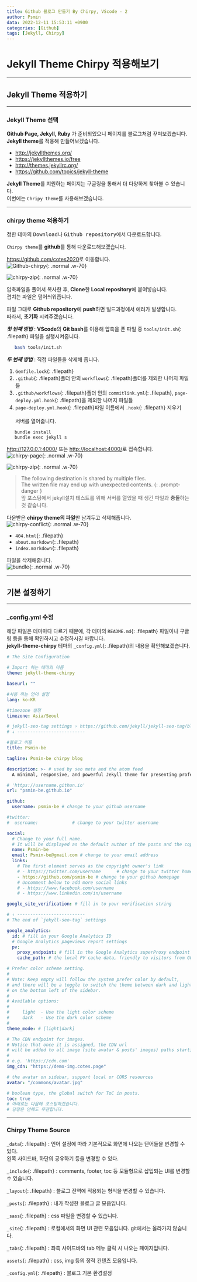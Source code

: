 ```yaml
---
title: Github 블로그 만들기 By Chirpy, VScode - 2
author: Psmin
data: 2022-12-11 15:53:11 +0900
categories: [Github]
tags: [Jekyll, Chirpy]
---
```


<h1> Jekyll Theme Chirpy 적용해보기</h1>

---

## Jekyll Theme 적용하기

---

### Jekyll Theme 선택

**Github Page, Jekyll, Ruby** 가 준비되었으니 페이지를 블로그처럼 꾸며보겠습니다.  
**Jekyll theme**를 적용해 만들어보겠습니다.

- <http://jekyllthemes.org/>
- <https://jekyllthemes.io/free>
- <http://themes.jekyllrc.org/>
- <https://github.com/topics/jekyll-theme>

**Jekyll Theme**를 지원하는 페이지는 구글링을 통해서 더 다양하게 찾아볼 수 있습니다.  
이번에는 `Chripy theme`를 사용해보겠습니다.

---

### chirpy theme 적용하기

정한 테마의 <kbd>Download</kbd>나 <kbd>Github repository</kbd>에서 다운로드합니다.

`Chirpy theme`를 **github**를 통해 다운로드해보겠습니다.

<https://github.com/cotes2020>로 이동합니다.  
![Github-chirpy](/assets/img/github-chirpy.png){: .normal .w-70}

![chirpy-zip](/assets/img/github-chirpy-zip.png){: .normal .w-70}

압축파일을 풀어서 복사한 후, **Clone**한 **Local repository**에 붙여넣습니다.  
겹치는 파일은 덮어씌워줍니다.

파일 그대로 **Github repository**에 **push**하면 빌드과정에서 에러가 발생합니다.  
따라서, **초기화** 시켜주겠습니다.

**_첫 번째 방법_** : **VScode**의 **Git bash**를 이용해 압축을 푼 파일 중 `tools/init.sh`{: .filepath} 파일을 실행시켜줍니다.

```bash
   bash tools/init.sh
```

**_두 번째 방법_** : 직접 파일들을 삭제해 줍니다.

1.  `Gemfile.lock`{: .filepath}
2.  `.github`{: .filepath}폴더 안의 `workflows`{: .filepath}폴더를 제외한 나머지 파일들
3.  `.github/workflows`{: .filepath}폴더 안의 `commitlink.yml`{: .filepath}, `page-deploy.yml.hook`{: .filepath}을 제외한 나머지 파일들
4.  `page-deploy.yml.hook`{: .filepath}파일 이름에서 `.hook`{: .filepath} 지우기  
    <br/>
    서버를 열어줍니다.

```console
   bundle install
   bundle exec jekyll s
```

<http://127.0.0.1:4000/> 또는 <http://localhost:4000/>로 접속합니다.  
 ![chirpy-page](/assets/img/chirpy-page.png){: .normal .w-70}

![chirpy-zip](/assets/img/chirpy-multi-files.png){: .normal .w-70}

> The following destination is shared by multiple files. <br/>The written file may end up with unexpected contents.
> {: .prompt-danger }  
>  앞 포스팅에서 jekyll설치 테스트를 위해 서버를 열었을 때 생긴 파일과 **충돌**하는 것 같습니다.

다운받은 **chirpy theme의 파일**만 남겨두고 삭제해줍니다.  
 ![chirpy-conflict](/assets/img/chirpy-conflict-file.png){: .normal .w-70}

- `404.html`{: .filepath}
- `about.markdown`{: .filepath}
- `index.markdown`{: .filepath}

파일을 삭제해줍니다.  
![bundle](/assets/img/bundle-serve.png){: .normal .w-70}

---

## 기본 설정하기

---

### \_config.yml 수정

해당 파일은 테마마다 다르기 때문에, 각 테마의 `README.md`{: .filepath} 파일이나 구글링 등을 통해 확인하시고 수정하시길 바랍니다.  
 **jekyll-theme-chirpy** 테마의 `_config.yml`{: .filepath}의 내용을 확인해보겠습니다.

```yml
# The Site Configuration

# Import 하는 테마의 이름
theme: jekyll-theme-chirpy

baseurl: ""

#사용 하는 언어 설정
lang: ko-KR

#timezone 설정
timezone: Asia/Seoul

# jekyll-seo-tag settings › https://github.com/jekyll/jekyll-seo-tag/blob/master/docs/usage.md
# ↓ --------------------------

#블로그 이름
title: Psmin-be

tagline: Psmin-be chirpy blog

description: >- # used by seo meta and the atom feed
  A minimal, responsive, and powerful Jekyll theme for presenting professional writing.

# 'https://username.githun.io'
url: "psmin-be.github.io"

github:
  username: psmin-be # change to your github username

#twitter:
#  username:             # change to your twitter username

social:
  # Change to your full name.
  # It will be displayed as the default author of the posts and the copyright owner in the Footer
  name: Psmin-be
  email: Psmin-be@gmail.com # change to your email address
  links:
    # The first element serves as the copyright owner's link
    # - https://twitter.com/username      # change to your twitter homepage
    - https://github.com/psmin-be # change to your github homepage
    # Uncomment below to add more social links
    # - https://www.facebook.com/username
    # - https://www.linkedin.com/in/username

google_site_verification: # fill in to your verification string

# ↑ --------------------------
# The end of `jekyll-seo-tag` settings

google_analytics:
  id: # fill in your Google Analytics ID
  # Google Analytics pageviews report settings
  pv:
    proxy_endpoint: # fill in the Google Analytics superProxy endpoint of Google App Engine
    cache_path: # the local PV cache data, friendly to visitors from GFW region

# Prefer color scheme setting.
#
# Note: Keep empty will follow the system prefer color by default,
# and there will be a toggle to switch the theme between dark and light
# on the bottom left of the sidebar.
#
# Available options:
#
#     light  - Use the light color scheme
#     dark   - Use the dark color scheme
#
theme_mode: # [light|dark]

# The CDN endpoint for images.
# Notice that once it is assigned, the CDN url
# will be added to all image (site avatar & posts' images) paths starting with '/'
#
# e.g. 'https://cdn.com'
img_cdn: "https://demo-img.cotes.page"

# the avatar on sidebar, support local or CORS resources
avatar: "/commons/avatar.jpg"

# boolean type, the global switch for ToC in posts.
toc: true
# 아래로는 다음에 포스팅하겠습니다.
# 당장은 안해도 무관합니다.
```

---

### Chirpy Theme Source

`_data`{: .filepath} : 언어 설정에 따라 기본적으로 화면에 나오는 단어들을 변경할 수 있다.  
 왼쪽 사이드바, 하단의 공유하기 등을 변경할 수 있다.

`_include`{: .filepath} : comments, footer, toc 등 모듈형으로 삽입되는 UI를 변경할 수 있습니다.

`_layout`{: .filepath} : 블로그 전역에 적용되는 형식을 변경할 수 있습니다.

`_posts`{: .filepath} : 내가 작성한 블로그 글 모음입니다.

`_sass`{: .filepath} : css 파일을 변경할 수 있습니다.

`_site`{: .filepath} : 로컬에서의 화면 UI 관련 모음입니다. git에서는 올라가지 않습니다.

`_tabs`{: .filepath} : 좌측 사이드바의 tab 메뉴 클릭 시 나오는 페이지입니다.

`assets`{: .filepath} : css, img 등의 정적 컨텐츠 모음입니다.

`_config.yml`{: .filepath} : 블로그 기본 환경설정
